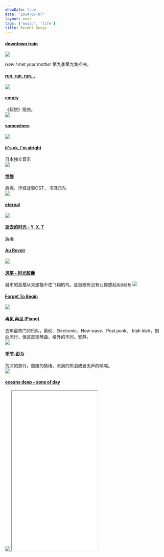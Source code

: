 ```yaml
---
showDate: true
date: "2014-07-07"
layout: post
tags: ['music', 'life']
title: Recent Songs
---
```


#### <a target="_blank" class="no-dec"  href="//www.xiami.com/song/1027252" title="downtown train">downtown train</a>  
<a target="_blank" class="no-dec"  href="//www.xiami.com/song/1027252" title="downtown train"><img  class="cover" src="//img.xiami.net/images/album/img85/10185/525231395378300.jpg"></a>
 
<i>How I met your mother</i> 第九季第九集插曲。

<!--more--> 

#### <a class="no-dec"  href="//www.xiami.com/song/3496941" title="run, run, run...  " target="_blank">run, run, run... </a>  
<a class="no-dec"  href="//www.xiami.com/song/3496941" title="run, run, run...  " target="_blank">
	<img class="cover"  src="//img.xiami.net/images/album/img43/57643/3151601375087572_2.jpg">
</a>


####  <a class="no-dec"  href="//www.xiami.com/song/2166704" title="empty" target="_blank">empty</a>  
《超脱》插曲。  
<a class="no-dec"  href="//www.xiami.com/song/2166704" title="empty" target="_blank">
	<img  class="cover" src="//img.xiami.net/images/album/img69/25069/1756171390373510_2.jpg">
</a>

	
#### <a class="no-dec"  href="//www.xiami.com/song/3531364" title="somewhere" target="_blank">somewhere</a>  
<a class="no-dec"  href="//www.xiami.com/song/3531364" title="somewhere" target="_blank">
	<img class="cover"  src="//img.xiami.net/images/album/img10/58210/3179631340869634_2.jpg">
</a>
	
####  <a class="no-dec"  href="//www.xiami.com/song/1771766416" title="It’s Ok,I’m Alright" target="_blank">it's ok,  I'm alright</a>  
日本独立音乐  
<a class="no-dec"  href="//www.xiami.com/song/1771766416" title="It’s Ok,I’m Alright" target="_blank">
	<img  class="cover" src="//img.xiami.net/images/album/img85/6685/20642024281373614554_2.jpg">
</a>

####  <a class="no-dec"  href="//www.xiami.com/song/194611" title="惊惶" target="_blank">惊惶</a>  
后摇，浮城谜事OST， 沼泽乐队  
<a class="no-dec"  href="//www.xiami.com/song/194611" title="惊惶" target="_blank">
	<img class="cover"  src="//img.xiami.net/images/album/img5/3205/15863_2.jpg">
</a>
	
####  <a class="no-dec"  href="//www.xiami.com/song/1770008454" title="eternal" target="_blank">eternal</a>  
<a class="no-dec"  href="//www.xiami.com/song/1770008454" title="eternal" target="_blank">
	<img class="cover"  src="//img.xiami.net/images/album/img93/64093/4233981377168598_2.jpg">
</a>
	
#### <a href="//www.luoo.net/music/542?sid=10980" target="_blank">逝去的时光 - Y. X. T</a>  
后摇
	
####  <a class="no-dec"  href="//www.xiami.com/song/1771322915" title="Au Revoir" target="_blank">Au Revoir</a>  
<a class="no-dec"  href="//www.xiami.com/song/1771322915" title="Au Revoir" target="_blank">
	<img  class="cover" src="//img.xiami.net/images/album/img5/118205/5431851348023184_2.jpg">
</a>

#### <a href="//www.xiami.com/song/1772327765" target="_blank">风筝 - 时光胶囊</a>  
城市的高楼从来遮挡不住飞翔的鸟。这首歌有没有让你想起```高旗超载```
<a class="no-dec"  href="//www.xiami.com/song/1772327765" title="再见 再见(piano)" target="_blank">
	<img class="cover"  src="//img.xiami.net/images/album/img1/882323501/10842471661384247166_2.jpg">
</a>  
	
####  <a href="//www.xiami.com/song/2080944" target="_blank">Forget To Begin</a>
<a class="no-dec"  href="//www.xiami.com/song/3417486" title="再见 再见(piano)" target="_blank">
	<img class="cover"  src="//img.xiami.net/images/album/img32/23432/1685701320643428_2.jpg">
</a>  

####  <a class="no-dec"  href="//www.xiami.com/song/3417486" title="再见 再见(piano)" target="_blank">再见 再见 (Piano)</a>    
去年最热门的乐队，英伦、Electronic、New wave、Post punk、 blah blah，到处流行，但这首钢琴曲，格外的不同，安静。   
<a class="no-dec"  href="//www.xiami.com/song/3417486" title="再见 再见(piano)" target="_blank">
	<img class="cover"  src="//img.xiami.net/images/album/img33/56333/308816_2.jpg">
</a>
	
#### <a href="//www.xiami.com/song/1769294496" target="_blank">季节-彭为</a>  
荒凉的旅行，颓废的情绪，流淌的热泪或者无声的呐喊。  
<a class="no-dec" href="//www.xiami.com/song/1769294496" target="_blank">
    <img class="cover" src="//img.xiami.net/images/album/img38/68938/3617171268038084_2.jpg">
</a> 
	
#### <a href="//www.xiami.com/song/3321942" target="_blank">oceans deep - sons of day</a>  
<a class="no-dec" href="//www.xiami.com/song/3321942" target="_blank">
	<img class="cover" src="//img.xiami.net/images/album/img85/54585/300056_2.jpg">
</a>


<iframe width="280" height="520" src="//music.163.com/outchain/player?type=0&id=91933931&auto=0&height=430"> </iframe>
